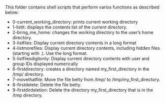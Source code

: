 This folder contains shell scripts that perform varios functions as described below:
* 0-current_working_directory: prints current working directory
* 1-listit: displays the contents list of the current directory.
* 2-bring_me_home:  changes the working directory to the user’s home directory.
* 3-listfiles: Display current directory contents in a long format
* 4-listmorefiles: Display current directory contents, including hidden files (starting with .). Use the long format.
* 5-listfilesdigitonly: Display current directory contents with user and group IDs displayed numerically
* 6-firstdirectory: creates a directory named my_first_directory in the /tmp/ directory.
* 7-movethatfile: Move the file betty from /tmp/ to /tmp/my_first_directory.
* 8-firstdelete: Delete the file betty.
* 9-firstdirdeletion: Delete the directory my_first_directory that is in the /tmp directory.
